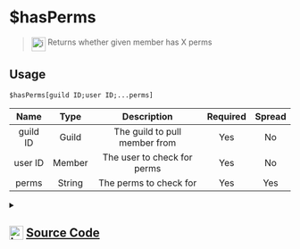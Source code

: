 # $hasPerms
> <img align="top" src="https://upload.wikimedia.org/wikipedia/commons/thumb/e/e4/Infobox_info_icon.svg/160px-Infobox_info_icon.svg.png?20150409153300" alt="image" width="25" height="auto"> Returns whether given member has X perms
## Usage
```
$hasPerms[guild ID;user ID;...perms]
```
| Name | Type | Description | Required | Spread
| :---: | :---: | :---: | :---: | :---: |
guild ID | Guild | The guild to pull member from | Yes | No
user ID | Member | The user to check for perms | Yes | No
perms | String | The perms to check for | Yes | Yes
<details>
<summary>
    
## <img align="top" src="https://cdn4.iconfinder.com/data/icons/iconsimple-logotypes/512/github-512.png" alt="image" width="25" height="auto">  [Source Code](https://github.com/tryforge/ForgeScript-V2/blob/main/src/native/hasPerms.ts)
    
</summary>
    
```ts
import { PermissionsString } from "discord.js"
import { ArgType, NativeFunction, Return } from "../structures"

export default new NativeFunction({
    name: "$hasPerms",
    description: "Returns whether given member has X perms",
    unwrap: true,
    brackets: true,
    args: [
        {
            name: "guild ID",
            description: "The guild to pull member from",
            rest: false,
            required: true,
            type: ArgType.Guild
        },
        {
            name: "user ID",
            description: "The user to check for perms",
            rest: false,
            type: ArgType.Member,
            required: true
        },
        {
            name: "perms",
            description: "The perms to check for",
            rest: true,
            type: ArgType.String,
            required: true 
        }
    ],
    execute(ctx, [ guild, member, perms ]) {
        return Return.success(member.permissions.has(perms as PermissionsString[]))
    },
})
```
    
</details>